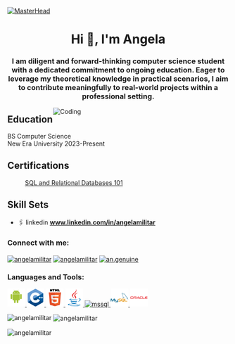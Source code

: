 [![MasterHead](https://res.cloudinary.com/omaha-code/image/upload/ar_4:3,c_fill,dpr_1.0,e_art:quartz,g_auto,h_396,q_auto:best,t_Linkedin_official,w_1584/v1561576558/mountains-1412683_1280.png)](https://rishavchanda.io)

<h1 align="center">Hi 👋, I'm Angela</h1>
<h3 align="center">I am diligent and forward-thinking computer science student with a dedicated commitment to ongoing education. Eager to leverage my theoretical knowledge in practical scenarios, I aim to contribute meaningfully to real-world projects within a professional setting.</h3>

<img align="right" alt= "Coding" width="400" src="https://cdn.dribbble.com/users/2704414/screenshots/7466903/selfportrait.gif">

<h2
                       <h2>Education</h2>
BS Computer Science
<br>New Era University
2023-Present
                            <h2
        <h2>Certifications</h2>
                                    <dd>
<a href="6dd8ba510a6943498c2e7d54bd5a06f0" target="_blank">SQL and Relational Databases 101</a>
                                    </dd>
                       <h2>Skill Sets</h2>


- 🖇️ linkedin **www.linkedin.com/in/angelamilitar**

<h3 align="left">Connect with me:</h3>
<p align="left">
<a href="https://linkedin.com/in/angelamilitar" target="blank"><img align="center" src="https://raw.githubusercontent.com/rahuldkjain/github-profile-readme-generator/master/src/images/icons/Social/linked-in-alt.svg" alt="angelamilitar" height="30" width="40" /></a>
<a href="https://fb.com/angelamilitar" target="blank"><img align="center" src="https://raw.githubusercontent.com/rahuldkjain/github-profile-readme-generator/master/src/images/icons/Social/facebook.svg" alt="angelamilitar" height="30" width="40" /></a>
<a href="https://instagram.com/an.genuine" target="blank"><img align="center" src="https://raw.githubusercontent.com/rahuldkjain/github-profile-readme-generator/master/src/images/icons/Social/instagram.svg" alt="an.genuine" height="30" width="40" /></a>
</p>

<h3 align="left">Languages and Tools:</h3>
<p align="left"> <a href="https://developer.android.com" target="_blank" rel="noreferrer"> <img src="https://raw.githubusercontent.com/devicons/devicon/master/icons/android/android-original-wordmark.svg" alt="android" width="40" height="40"/> </a> <a href="https://www.w3schools.com/cpp/" target="_blank" rel="noreferrer"> <img src="https://raw.githubusercontent.com/devicons/devicon/master/icons/cplusplus/cplusplus-original.svg" alt="cplusplus" width="40" height="40"/> </a> <a href="https://www.w3.org/html/" target="_blank" rel="noreferrer"> <img src="https://raw.githubusercontent.com/devicons/devicon/master/icons/html5/html5-original-wordmark.svg" alt="html5" width="40" height="40"/> </a> <a href="https://www.java.com" target="_blank" rel="noreferrer"> <img src="https://raw.githubusercontent.com/devicons/devicon/master/icons/java/java-original.svg" alt="java" width="40" height="40"/> </a> <a href="https://www.microsoft.com/en-us/sql-server" target="_blank" rel="noreferrer"> <img src="https://www.svgrepo.com/show/303229/microsoft-sql-server-logo.svg" alt="mssql" width="40" height="40"/> </a> <a href="https://www.mysql.com/" target="_blank" rel="noreferrer"> <img src="https://raw.githubusercontent.com/devicons/devicon/master/icons/mysql/mysql-original-wordmark.svg" alt="mysql" width="40" height="40"/> </a> <a href="https://www.oracle.com/" target="_blank" rel="noreferrer"> <img src="https://raw.githubusercontent.com/devicons/devicon/master/icons/oracle/oracle-original.svg" alt="oracle" width="40" height="40"/> </a> </p>

<p><img align="left" src="https://github-readme-stats.vercel.app/api/top-langs?username=angelamilitar&show_icons=true&locale=en&layout=compact" alt="angelamilitar" /></p>

<p>&nbsp;<img align="center" src="https://github-readme-stats.vercel.app/api?username=angelamilitar&show_icons=true&locale=en" alt="angelamilitar" /></p>

<p><img align="center" src="https://github-readme-streak-stats.herokuapp.com/?user=angelamilitar&" alt="angelamilitar" /></p>
